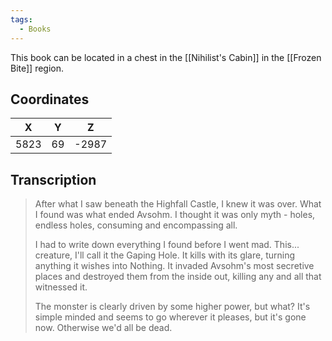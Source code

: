 ```yaml
---
tags:
  - Books
---
```


This book can be located in a chest in the [[Nihilist's Cabin]] in the [[Frozen Bite]] region.

## Coordinates
| **X** | **Y** | **Z** |
| :---: | :---: | :---: |
| 5823  |  69   | -2987 |

## Transcription
> After what I saw beneath the Highfall Castle, I knew it was over. What I found was what ended Avsohm. I thought it was only myth - holes, endless holes, consuming and encompassing all.
>
> I had to write down everything I found before I went mad. This... creature, I'll call it the Gaping Hole. It kills with its glare, turning anything it wishes into Nothing. It invaded Avsohm's most secretive places and destroyed them from the inside out, killing any and all that witnessed it.
>
> The monster is clearly driven by some higher power, but what? It's simple minded and seems to go wherever it pleases, but it's gone now. Otherwise we'd all be dead.



